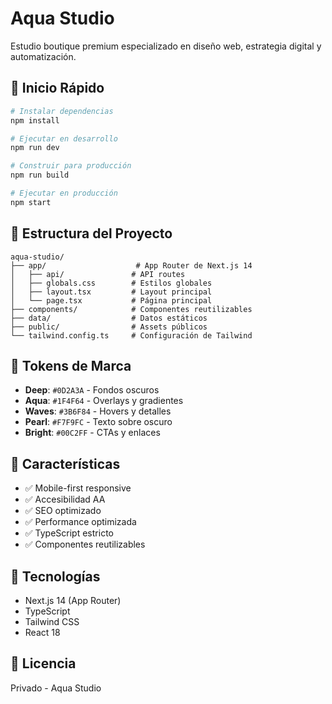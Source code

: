 # Aqua Studio

Estudio boutique premium especializado en diseño web, estrategia digital y automatización.

## 🚀 Inicio Rápido

```bash
# Instalar dependencias
npm install

# Ejecutar en desarrollo
npm run dev

# Construir para producción
npm run build

# Ejecutar en producción
npm start
```

## 📁 Estructura del Proyecto

```
aqua-studio/
├── app/                    # App Router de Next.js 14
│   ├── api/               # API routes
│   ├── globals.css        # Estilos globales
│   ├── layout.tsx         # Layout principal
│   └── page.tsx           # Página principal
├── components/            # Componentes reutilizables
├── data/                  # Datos estáticos
├── public/                # Assets públicos
└── tailwind.config.ts     # Configuración de Tailwind
```

## 🎨 Tokens de Marca

- **Deep**: `#0D2A3A` - Fondos oscuros
- **Aqua**: `#1F4F64` - Overlays y gradientes  
- **Waves**: `#3B6F84` - Hovers y detalles
- **Pearl**: `#F7F9FC` - Texto sobre oscuro
- **Bright**: `#00C2FF` - CTAs y enlaces

## 📱 Características

- ✅ Mobile-first responsive
- ✅ Accesibilidad AA
- ✅ SEO optimizado
- ✅ Performance optimizada
- ✅ TypeScript estricto
- ✅ Componentes reutilizables

## 🔧 Tecnologías

- Next.js 14 (App Router)
- TypeScript
- Tailwind CSS
- React 18

## 📄 Licencia

Privado - Aqua Studio
